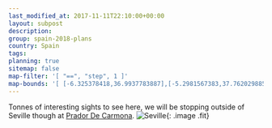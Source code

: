 ```yaml
---
last_modified_at: 2017-11-11T22:10:00+00:00
layout: subpost
description: 
group: spain-2018-plans
country: Spain
tags: 
planning: true
sitemap: false
map-filter: '[ "==", "step", 1 ]'
map-bounds: '[ [-6.325378418,36.9937783887],[-5.2981567383,37.7620298857]]'
---
```


Tonnes of interesting sights to see here, we will be stopping outside of Seville though at [Prador De Carmona](http://www.parador.es/en/paradores/parador-de-carmona).
![Seville](http://static.donquijote.org/images/photos/destinations/spain/sevilla/photo-7.jpg){: .image .fit}